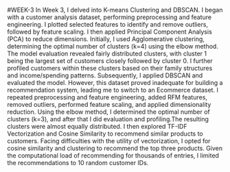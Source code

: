 #WEEK-3
In Week 3, I delved into K-means Clustering and DBSCAN. I began with a customer analysis dataset, performing preprocessing and feature engineering. I plotted selected features to identify and remove outliers, followed by feature scaling. I then applied Principal Component Analysis (PCA) to reduce dimensions. Initially, I used Agglomerative clustering, determining the optimal number of clusters (k=4) using the elbow method. The model evaluation revealed fairly distributed clusters, with cluster 1 being the largest set of customers closely followed by cluster 0. I further profiled customers within these clusters based on their family structures and income/spending patterns. Subsequently, I applied DBSCAN and evaluated the model. However, this dataset proved inadequate for building a recommendation system, leading me to switch to an Ecommerce dataset. I repeated preprocessing and feature engineering, added RFM features, removed outliers, performed feature scaling, and applied dimensionality reduction. Using the elbow method, I determined the optimal number of clusters (k=3), and after that I did evaluation and profiling.The resulting clusters were almost equally distributed. I then explored TF-IDF Vectorization and Cosine Similarity to recommend similar products to customers. Facing difficulties with the utility of vectorization, I opted for cosine similarity and clustering to recommend the top three products. Given the computational load of recommending for thousands of entries, I limited the recommendations to 10 random customer IDs.